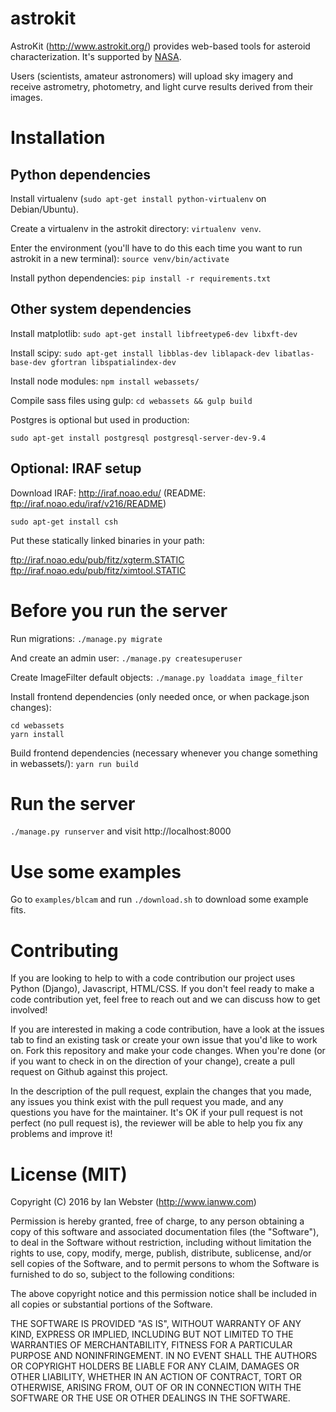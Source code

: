 # astrokit

AstroKit (http://www.astrokit.org/) provides web-based tools for asteroid
characterization.  It's supported by [NASA](http://nspires.nasaprs.com/external/).

Users (scientists, amateur astronomers) will upload sky imagery and receive
astrometry, photometry, and light curve results derived from their images.

# Installation

## Python dependencies

Install virtualenv (`sudo apt-get install python-virtualenv` on Debian/Ubuntu).

Create a virtualenv in the astrokit directory: `virtualenv venv`.

Enter the environment (you'll have to do this each time you want to run astrokit in a new terminal): `source venv/bin/activate`

Install python dependencies:  `pip install -r requirements.txt`

## Other system dependencies

Install matplotlib: `sudo apt-get install libfreetype6-dev libxft-dev`

Install scipy: `sudo apt-get install libblas-dev liblapack-dev libatlas-base-dev gfortran libspatialindex-dev`

Install node modules: `npm install webassets/`

Compile sass files using gulp: `cd webassets && gulp build`

Postgres is optional but used in production:

    sudo apt-get install postgresql postgresql-server-dev-9.4

## Optional: IRAF setup

Download IRAF: http://iraf.noao.edu/ (README: ftp://iraf.noao.edu/iraf/v216/README)

`sudo apt-get install csh`

Put these statically linked binaries in your path:

ftp://iraf.noao.edu/pub/fitz/xgterm.STATIC
ftp://iraf.noao.edu/pub/fitz/ximtool.STATIC

# Before you run the server

Run migrations:  `./manage.py migrate`

And create an admin user:  `./manage.py createsuperuser`

Create ImageFilter default objects:  `./manage.py loaddata image_filter`

Install frontend dependencies (only needed once, or when package.json changes):
```
cd webassets
yarn install
```

Build frontend dependencies (necessary whenever you change something in webassets/): `yarn run build`

# Run the server

`./manage.py runserver` and visit http://localhost:8000

# Use some examples

Go to `examples/blcam` and run `./download.sh` to download some example fits.

# Contributing

If you are looking to help to with a code contribution our project uses Python (Django), Javascript, HTML/CSS. If you don't feel ready to make a code contribution yet, feel free to reach out and we can discuss how to get involved!

If you are interested in making a code contribution, have a look at the issues tab to find an existing task or create your own issue that you'd like to work on.  Fork this repository and make your code changes.  When you're done (or if you want to check in on the direction of your change), create a pull request on Github against this project.

In the description of the pull request, explain the changes that you made, any issues you think exist with the pull request you made, and any questions you have for the maintainer. It's OK if your pull request is not perfect (no pull request is), the reviewer will be able to help you fix any problems and improve it!

# License (MIT)

Copyright (C) 2016 by Ian Webster (http://www.ianww.com)

Permission is hereby granted, free of charge, to any person obtaining a copy of this software and associated documentation files (the "Software"), to deal in the Software without restriction, including without limitation the rights to use, copy, modify, merge, publish, distribute, sublicense, and/or sell copies of the Software, and to permit persons to whom the Software is furnished to do so, subject to the following conditions:

The above copyright notice and this permission notice shall be included in all copies or substantial portions of the Software.

THE SOFTWARE IS PROVIDED "AS IS", WITHOUT WARRANTY OF ANY KIND, EXPRESS OR IMPLIED, INCLUDING BUT NOT LIMITED TO THE WARRANTIES OF MERCHANTABILITY, FITNESS FOR A PARTICULAR PURPOSE AND NONINFRINGEMENT. IN NO EVENT SHALL THE AUTHORS OR COPYRIGHT HOLDERS BE LIABLE FOR ANY CLAIM, DAMAGES OR OTHER LIABILITY, WHETHER IN AN ACTION OF CONTRACT, TORT OR OTHERWISE, ARISING FROM, OUT OF OR IN CONNECTION WITH THE SOFTWARE OR THE USE OR OTHER DEALINGS IN THE SOFTWARE.
